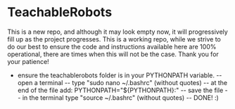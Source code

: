 # TeachableRobots
This is a new repo, and although it may look empty now, it will progressively fill up as the project progresses.  This is a working repo, while we strive to do our best to ensure the code and instructions available here are 100% operational, there are times when this will not be the case.  Thank you for your patience!

- ensure the teachablerobots folder is in your PYTHONPATH variable.
  -- open a terminal
  -- type "sudo nano ~/.bashrc" (without quotes)
  -- at the end of the file add:
       PYTHONPATH="${PYTHONPATH}:<absolute-path-to-teachablerobotsParentFolder/>"
  -- save the file
  -- in the terminal type "source ~/.bashrc" (without quotes)
  -- DONE! :)
